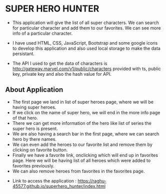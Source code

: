 # SUPER HERO HUNTER

- This application will give the list of all super characters. We can search for particular character and add them to our favorites. We can see more info of a particular character.

- I have used HTML, CSS, JavaScript, Bootstrap and some google icons to develop this application and also used local storage to make the data persistant.

- The API I used to get the data of characters is http://gateway.marvel.com/v1/public/characters provided with ts, public key, private key and also the hash value for API.

## About Application

- The first page we land in list of super heroes page, where we will be having super heroes.
- If we click on the name of super hero, we will end in the more info page of that hero.
- There we can get more information of the hero like list of series the super hero is present.
- We are also having a search bar in the first page, where we can search hero by there names.
- We can even add the heroes to our favorite list and remove them by clicking on favorite button.
- Finally we have a favorite link, onclicking which will end up in favorites page. Here we will be having list of all heroes which were added to favorites previously.
- We can also remove heroes from favorites in the favorites page.


* Link to access the application : https://raghu-45577.github.io/superhero_hunter/index.html
